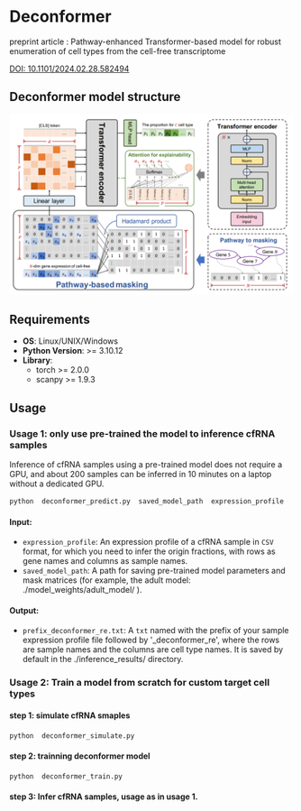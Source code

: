 # Deconformer

preprint article : Pathway-enhanced Transformer-based model for robust enumeration of cell types from the cell-free transcriptome

[DOI: 10.1101/2024.02.28.582494](https://doi.org/10.1101/2024.02.28.582494)

## Deconformer model structure
![model structure](model_structure.png)

## Requirements

- **OS**: Linux/UNIX/Windows
- **Python Version**: >= 3.10.12
- **Library**:
  - torch >= 2.0.0
  - scanpy >= 1.9.3

## Usage

### Usage 1: only use pre-trained the model to inference cfRNA samples
Inference of cfRNA samples using a pre-trained model does not require a GPU, and about 200 samples can be inferred in 10 minutes on a laptop without a dedicated GPU.

```python
python  deconformer_predict.py  saved_model_path  expression_profile 
```

#### Input:

- `expression_profile`: An expression profile of a cfRNA sample in `CSV` format, for which you need to infer the origin fractions, with rows as gene names and columns as sample names.
- `saved_model_path`: A path for saving pre-trained model parameters and mask matrices (for example, the adult model:  ./model_weights/adult_model/ ).

#### Output:
- `prefix_deconformer_re.txt`: A `txt` named with the prefix of your sample expression profile file followed by '_deconformer_re', where the rows are sample names and the columns are cell type names. It is saved by default in the ./inference_results/ directory.



### Usage 2: Train a model from scratch for custom target cell types
#### step 1: simulate cfRNA smaples
```python
python  deconformer_simulate.py
```
#### step 2: trainning deconformer model
 ```python
python  deconformer_train.py
```
#### step 3: Infer cfRNA samples, usage as in usage 1.
